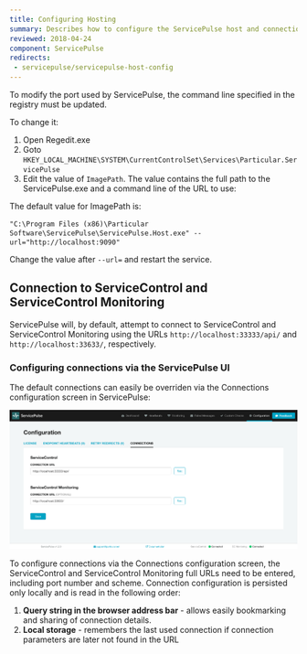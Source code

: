 ```yaml
---
title: Configuring Hosting
summary: Describes how to configure the ServicePulse host and connections
reviewed: 2018-04-24
component: ServicePulse
redirects:
 - servicepulse/servicepulse-host-config
---
```


To modify the port used by ServicePulse, the command line specified in the registry must be updated.

To change it:

 1. Open Regedit.exe
 1. Goto `HKEY_LOCAL_MACHINE\SYSTEM\CurrentControlSet\Services\Particular.ServicePulse`
 1. Edit the value of `ImagePath`. The value contains the full path to the ServicePulse.exe and a command line of the URL to use:

The default value for ImagePath is:

```dos
"C:\Program Files (x86)\Particular Software\ServicePulse\ServicePulse.Host.exe" --url="http://localhost:9090"
```

Change the value after `--url=` and restart the service.


## Connection to ServiceControl and ServiceControl Monitoring

ServicePulse will, by default, attempt to connect to ServiceControl and ServiceControl Monitoring using the URLs `http://localhost:33333/api/` and `http://localhost:33633/`, respectively.

### Configuring connections via the ServicePulse UI

The default connections can easily be overriden via the Connections configuration screen in ServicePulse:

![Connections configuration](images/connections-configuration.png 'width=500')

To configure connections via the Connections configuration screen, the ServiceControl and ServiceControl Monitoring full URLs need to be entered, including port number and scheme. Connection configuration is persisted only locally and is read in the following order:

1. **Query string in the browser address bar** - allows easily bookmarking and sharing of connection details.
2. **Local storage** - remembers the last used connection if connection parameters are later not found in the URL
